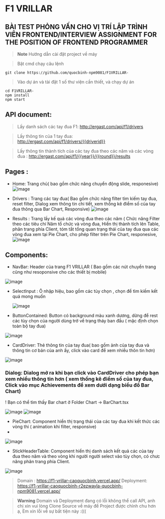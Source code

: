 # F1 VRILLAR 
## BÀI TEST PHỎNG VẤN CHO VỊ TRÍ LẬP TRÌNH VIÊN FRONTEND/INTERVIEW ASSIGNMENT FOR THE POSITION OF FRONTEND PROGRAMMER

> **Note**
> Hướng dẫn cài đặt project về máy
 
> Bật cmd chạy câu lệnh

```
git clone https://github.com/quocbinh-npm9081/F1VRILLAR-
```

> Vào dự án và tài đặt 1 số thư viện cần thiết, và chạy dự án

```
cd F1VRILLAR-
npm install
npm start
```



## API document:
> Lấy danh sách các tay đua F1:                                             http://ergast.com/api/f1/drivers

> Lấy thông tin của 1 tay đua:                                              http://ergast.com/api/f1/drivers/{{driverid}}

> Lấy thông tin thành tích của các tay đua theo các năm và các vòng đua :   http://ergast.com/api/f1/{{year}}/{{round}}/results




## Pages :

 - Home: Trang chủ( bao gồm chức năng chuyển động slide, responesive)
  ![image](https://github.com/quocbinh-npm9081/F1VRILLAR-/assets/68917523/97a9dd06-b584-43cc-88fa-0135a11334fc)

  - Drivers : Trang các tay đua( Bao gồm chức năng filter tìm kiếm tay đua, reset filter, Dialog xem thông tin chi tiết, xem thống kê điểm số của tay đua thông qua Bar Chart, Responsive)
  ![image](https://github.com/quocbinh-npm9081/F1VRILLAR-/assets/68917523/4b1688c7-eecf-4115-a11a-927056edcc87)

  - Results : Trang lấy kế quả các vòng đua theo các năm ( Chức năng Filter theo các tiêu chí Năm tổ chức và vòng đua, Hiển thị thành tích lên Table, phân trang phía Client, tóm tắt tổng quan trạng thái của tay đua qua các vòng đua xem tại Pie Chart, cho phép filter trên Pie Chart, responesive,
![image](https://github.com/quocbinh-npm9081/F1VRILLAR-/assets/68917523/7b889803-7401-4cb4-a002-c2c496e4a1a3)


## Components:

  - NavBar: Header của trang F1 VRILLAR ( Bao gồm các nút chuyển trang cũng như resoponsive cho các thiết bị mobile)
    
  ![image](https://github.com/quocbinh-npm9081/F1VRILLAR-/assets/68917523/eda86fea-fbb8-4606-a2ac-727a2f2a62e0)

  - SelectInput : Ô nhập hiệu, bao gồm các tùy chọn , chọn để tìm kiếm kết quá mong muốn
    
    ![image](https://github.com/quocbinh-npm9081/F1VRILLAR-/assets/68917523/45bfe38f-1188-43d3-aa09-ce2a87bb880d)
     
  - ButtonContained: Button có background màu xanh dương, dừng để rest các tùy chọn của người dùng trở về trạng tháy ban đầu ( mặc định chọn toàn bộ tay đua)
   
  ![image](https://github.com/quocbinh-npm9081/F1VRILLAR-/assets/68917523/e2e10b9d-ebce-4dd9-83b2-65b3a36b95a7)

  - CardDriver: Thẻ thông tin của tay đua( bao gồm ảnh của tay đua và thông tin cơ bản của anh ấy, click vào card để xem nhiều thôn tin hơn)
    
  ![image](https://github.com/quocbinh-npm9081/F1VRILLAR-/assets/68917523/3bdb9d10-9555-4a69-ac74-0f5b692d06d2)

  ### Dialog: Dialog mở ra khi bạn click vào CardDriver cho phép bạn xem nhiều thông tin hơn ( xem thống kê điểm số của tay đua, Click vào mục Achievements để xem dưới dạng biểu đồ Bar Chart)
  ! Bạn có thể tìm thấy Bar chart ở Folder Chart -> BarChart.tsx
  
  ![image](https://github.com/quocbinh-npm9081/F1VRILLAR-/assets/68917523/9362343d-64ad-45d9-b4e3-c944483add61)
  ![image](https://github.com/quocbinh-npm9081/F1VRILLAR-/assets/68917523/5479f41a-9023-43a1-926b-2f6f6bffa6e6)

  - PieChart: Component hiển thị trạng thái của các tay đua khi kết thức các vòng thi ( animation khi filter, responsive)
  - 
  ![image](https://github.com/quocbinh-npm9081/F1VRILLAR-/assets/68917523/eca58406-ec05-445b-8fe4-9e31c18c2848)

  - StickHeaderTable: Component hiển thị danh sách kết quả các của tay đua theo năm và theo vòng khi người người select vào tùy chọn, có chưc năng phân trang phía Client.
   
  ![image](https://github.com/quocbinh-npm9081/F1VRILLAR-/assets/68917523/66ea30e8-1487-436c-9ad0-5e21e19dd492)


> Domain : https://f1-vrillar-caoquocbinh.vercel.app/
> Deployment: https://f1-vrillar-caoquocbinh-r2ezwayla-quocbinh-npm9081.vercel.app/
 
> **Warning**
> Domain và Deployment đang có lỗi không thể call API, anh chị xin vui lòng Clone Source về máy để Project được chỉnh chu hơn ạ, Em xin lỗi về sự bất tiện này :(((




